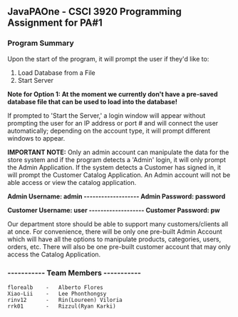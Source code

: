 ## JavaPAOne - CSCI 3920 Programming Assignment for PA#1

### Program Summary
Upon the start of the program, it will prompt the user if they'd like to:
1. Load Database from a File
2. Start Server

<b>Note for Option 1: At the moment we currently don't have a pre-saved database file that can be used to load into the database! </b>

If prompted to 'Start the Server,' a login window will appear without prompting the user for an IP address or port # and will connect the user automatically; depending on the account type, it will prompt different windows to appear.

<p><b>IMPORTANT NOTE:</b> Only an admin account can manipulate the data for the store system and if the program detects a 'Admin' login, it will only prompt the Admin Application. If the system detects a Customer has signed in, it will prompt the Customer Catalog Application. An Admin account will not be able access or view the catalog application. </p>

<b>Admin Username: admin ------------------- Admin Password: password

Customer Username: user ------------------- Customer Password: pw </b>

Our department store should be able to support many customers/clients all at once. For convenience, there will be only one pre-built Admin Account which will have all the options to manipulate products, categories, users, orders, etc. There will also be one pre-built customer account that may only access the Catalog Application. 

### ----------- Team Members -----------
    florealb    -   Alberto Flores
    Xiao-Lii    -   Lee Phonthongsy
    rinv12      -   Rin(Loureen) Viloria 
    rrk01       -   Rizzul(Ryan Karki)
